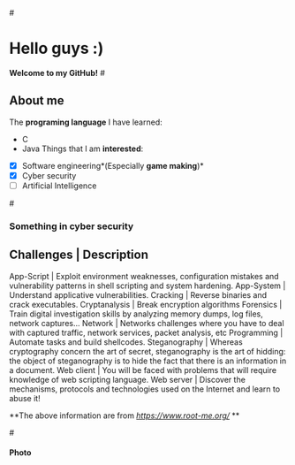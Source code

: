 #<h1>Hello guys :)</h1>
**Welcome to my GitHub!**
#<h2>About me</h2>
The **programing language** I have learned:
* C
* Java
Things that I am **interested**:
- [X] Software engineering*(Especially **game making**)*
- [X] Cyber security
- [ ] Artificial Intelligence

#<h3>Something in cyber security</h3>

Challenges | Description
------------------------
App-Script | Exploit environment weaknesses, configuration mistakes and vulnerability patterns in shell scripting and system hardening.
App-System | Understand applicative vulnerabilities.
Cracking | Reverse binaries and crack executables.
Cryptanalysis | Break encryption algorithms
Forensics | Train digital investigation skills by analyzing memory dumps, log files, network captures...
Network | Networks challenges where you have to deal with captured traffic, network services, packet analysis, etc
Programming | Automate tasks and build shellcodes.
Steganography | Whereas cryptography concern the art of secret, steganography is the art of hidding: the object of steganography is to hide the fact that there is an information in a document. 
Web client | You will be faced with problems that will require knowledge of web scripting language.
Web server | Discover the mechanisms, protocols and technologies used on the Internet and learn to abuse it!

**The above information are from *https://www.root-me.org/* **

#<h4>Photo</h4>


